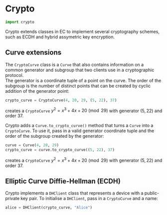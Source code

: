 # Crypto
```py
import crypto
```
Crypto extends classes in EC to implement several cryptography schemes, such as ECDH and hybrid assymetric key encryption.


## Curve extensions

The `CryptoCurve` class is a `Curve` that also contains information on a common generator and subgroup that two clients use in a cryptographic protocol.  
The generator is a coordinate tuple of a point on the curve. The order of the subgroup is the number of distinct points that can be created by cyclic addition of the generator point:
```py
crypto_curve = CryptoCurve(4, 20, 29, (5, 22), 37)
```
creates a `CryptoCurve` $y^2 = x^3 + 4x + 20 \pmod{29}$ with generator $(5, 22)$ and order $37$.

Crypto adds a `Curve.to_crypto_curve()` method that turns a `Curve` into a `CryptoCurve`. To use it, pass in a valid generator coordinate tuple and the order of the subgroup created by the generator:
```py
curve = Curve(4, 20, 29)
crypto_curve = curve.to_crypto_curve((5, 22), 37)
```
creates a `CryptoCurve` $y^2 = x^3 + 4x + 20 \pmod{29}$ with generator $(5, 22)$ and order $37$.


## Elliptic Curve Diffie-Hellman (ECDH)

Crypto implements a `DHClient` class that represents a device with a public-private key pair. To initialise a `DHClient`, pass in a `CryptoCurve` and a name:
```py
alice = DHClient(crypto_curve, "Alice")
```